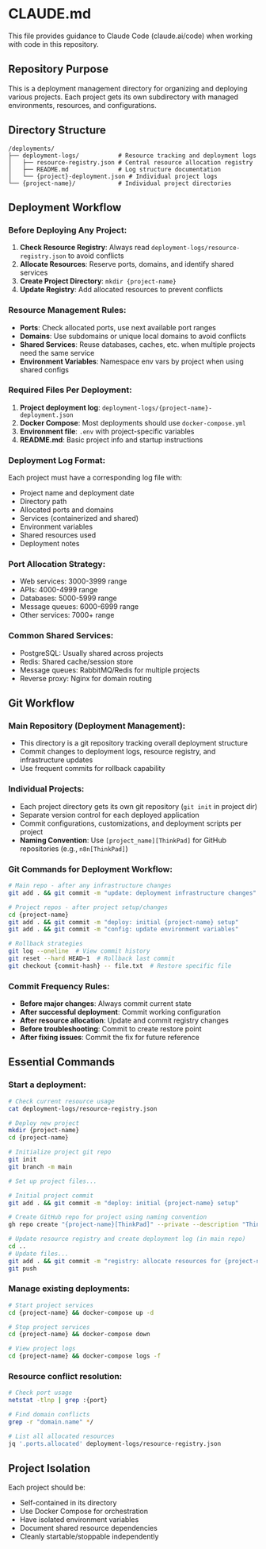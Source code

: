 # CLAUDE.md

This file provides guidance to Claude Code (claude.ai/code) when working with code in this repository.

## Repository Purpose

This is a deployment management directory for organizing and deploying various projects. Each project gets its own subdirectory with managed environments, resources, and configurations.

## Directory Structure

```
/deployments/
├── deployment-logs/           # Resource tracking and deployment logs
│   ├── resource-registry.json # Central resource allocation registry
│   ├── README.md              # Log structure documentation
│   └── {project}-deployment.json # Individual project logs
└── {project-name}/            # Individual project directories
```

## Deployment Workflow

### Before Deploying Any Project:

1. **Check Resource Registry**: Always read `deployment-logs/resource-registry.json` to avoid conflicts
2. **Allocate Resources**: Reserve ports, domains, and identify shared services
3. **Create Project Directory**: `mkdir {project-name}`
4. **Update Registry**: Add allocated resources to prevent conflicts

### Resource Management Rules:

- **Ports**: Check allocated ports, use next available port ranges
- **Domains**: Use subdomains or unique local domains to avoid conflicts
- **Shared Services**: Reuse databases, caches, etc. when multiple projects need the same service
- **Environment Variables**: Namespace env vars by project when using shared configs

### Required Files Per Deployment:

1. **Project deployment log**: `deployment-logs/{project-name}-deployment.json`
2. **Docker Compose**: Most deployments should use `docker-compose.yml`
3. **Environment file**: `.env` with project-specific variables
4. **README.md**: Basic project info and startup instructions

### Deployment Log Format:

Each project must have a corresponding log file with:
- Project name and deployment date
- Directory path
- Allocated ports and domains
- Services (containerized and shared)
- Environment variables
- Shared resources used
- Deployment notes

### Port Allocation Strategy:

- Web services: 3000-3999 range
- APIs: 4000-4999 range  
- Databases: 5000-5999 range
- Message queues: 6000-6999 range
- Other services: 7000+ range

### Common Shared Services:

- PostgreSQL: Usually shared across projects
- Redis: Shared cache/session store
- Message queues: RabbitMQ/Redis for multiple projects
- Reverse proxy: Nginx for domain routing

## Git Workflow

### Main Repository (Deployment Management):
- This directory is a git repository tracking overall deployment structure
- Commit changes to deployment logs, resource registry, and infrastructure updates
- Use frequent commits for rollback capability

### Individual Projects:
- Each project directory gets its own git repository (`git init` in project dir)  
- Separate version control for each deployed application
- Commit configurations, customizations, and deployment scripts per project
- **Naming Convention**: Use `[project_name][ThinkPad]` for GitHub repositories (e.g., `n8n[ThinkPad]`)

### Git Commands for Deployment Workflow:

```bash
# Main repo - after any infrastructure changes
git add . && git commit -m "update: deployment infrastructure changes"

# Project repos - after project setup/changes
cd {project-name}
git add . && git commit -m "deploy: initial {project-name} setup"
git add . && git commit -m "config: update environment variables"

# Rollback strategies
git log --oneline  # View commit history
git reset --hard HEAD~1  # Rollback last commit
git checkout {commit-hash} -- file.txt  # Restore specific file
```

### Commit Frequency Rules:
- **Before major changes**: Always commit current state
- **After successful deployment**: Commit working configuration
- **After resource allocation**: Update and commit registry changes
- **Before troubleshooting**: Commit to create restore point
- **After fixing issues**: Commit the fix for future reference

## Essential Commands

### Start a deployment:
```bash
# Check current resource usage
cat deployment-logs/resource-registry.json

# Deploy new project
mkdir {project-name}
cd {project-name}

# Initialize project git repo
git init
git branch -m main

# Set up project files...

# Initial project commit
git add . && git commit -m "deploy: initial {project-name} setup"

# Create GitHub repo for project using naming convention  
gh repo create "{project-name}[ThinkPad]" --private --description "ThinkPad deployment of {project-name}" --source=. --push

# Update resource registry and create deployment log (in main repo)
cd ..
# Update files...
git add . && git commit -m "registry: allocate resources for {project-name}"
git push
```

### Manage existing deployments:
```bash
# Start project services
cd {project-name} && docker-compose up -d

# Stop project services  
cd {project-name} && docker-compose down

# View project logs
cd {project-name} && docker-compose logs -f
```

### Resource conflict resolution:
```bash
# Check port usage
netstat -tlnp | grep :{port}

# Find domain conflicts
grep -r "domain.name" */

# List all allocated resources
jq '.ports.allocated' deployment-logs/resource-registry.json
```

## Project Isolation

Each project should be:
- Self-contained in its directory
- Use Docker Compose for orchestration
- Have isolated environment variables
- Document shared resource dependencies
- Cleanly startable/stoppable independently
